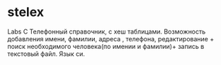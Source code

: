 # stelex
Labs C
Телефонный справочник, с хеш таблицами. Возможность добавления имени, фамилии, адреса , телефона, редактирование + поиск необходимого человека(по имении и фамилии)+ запись в текстовый файл. Язык си.
